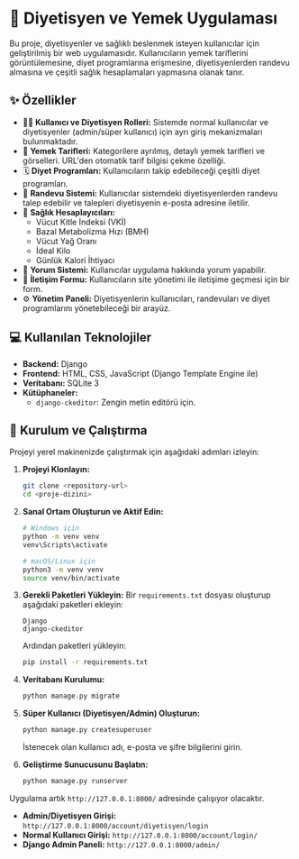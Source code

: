 # 🍲 Diyetisyen ve Yemek Uygulaması

Bu proje, diyetisyenler ve sağlıklı beslenmek isteyen kullanıcılar için geliştirilmiş bir web uygulamasıdır. Kullanıcıların yemek tariflerini görüntülemesine, diyet programlarına erişmesine, diyetisyenlerden randevu almasına ve çeşitli sağlık hesaplamaları yapmasına olanak tanır.

## ✨ Özellikler

-   🧑‍⚕️ **Kullanıcı ve Diyetisyen Rolleri:** Sistemde normal kullanıcılar ve diyetisyenler (admin/süper kullanıcı) için ayrı giriş mekanizmaları bulunmaktadır.
-   🥗 **Yemek Tarifleri:** Kategorilere ayrılmış, detaylı yemek tarifleri ve görselleri. URL'den otomatik tarif bilgisi çekme özelliği.
-   🗓️ **Diyet Programları:** Kullanıcıların takip edebileceği çeşitli diyet programları.
-   📅 **Randevu Sistemi:** Kullanıcılar sistemdeki diyetisyenlerden randevu talep edebilir ve talepleri diyetisyenin e-posta adresine iletilir.
-   🧮 **Sağlık Hesaplayıcıları:**
    -   Vücut Kitle İndeksi (VKİ)
    -   Bazal Metabolizma Hızı (BMH)
    -   Vücut Yağ Oranı
    -   İdeal Kilo
    -   Günlük Kalori İhtiyacı
-   💬 **Yorum Sistemi:** Kullanıcılar uygulama hakkında yorum yapabilir.
-   📧 **İletişim Formu:** Kullanıcıların site yönetimi ile iletişime geçmesi için bir form.
-   ⚙️ **Yönetim Paneli:** Diyetisyenlerin kullanıcıları, randevuları ve diyet programlarını yönetebileceği bir arayüz.

## 💻 Kullanılan Teknolojiler

-   **Backend:** Django
-   **Frontend:** HTML, CSS, JavaScript (Django Template Engine ile)
-   **Veritabanı:** SQLite 3
-   **Kütüphaneler:**
    -   `django-ckeditor`: Zengin metin editörü için.

## 🚀 Kurulum ve Çalıştırma

Projeyi yerel makinenizde çalıştırmak için aşağıdaki adımları izleyin:

1.  **Projeyi Klonlayın:**
    ```bash
    git clone <repository-url>
    cd <proje-dizini>
    ```

2.  **Sanal Ortam Oluşturun ve Aktif Edin:**
    ```bash
    # Windows için
    python -m venv venv
    venv\Scripts\activate

    # macOS/Linux için
    python3 -m venv venv
    source venv/bin/activate
    ```

3.  **Gerekli Paketleri Yükleyin:**
    Bir `requirements.txt` dosyası oluşturup aşağıdaki paketleri ekleyin:
    ```
    Django
    django-ckeditor
    ```
    Ardından paketleri yükleyin:
    ```bash
    pip install -r requirements.txt
    ```

4.  **Veritabanı Kurulumu:**
    ```bash
    python manage.py migrate
    ```

5.  **Süper Kullanıcı (Diyetisyen/Admin) Oluşturun:**
    ```bash
    python manage.py createsuperuser
    ```
    İstenecek olan kullanıcı adı, e-posta ve şifre bilgilerini girin.

6.  **Geliştirme Sunucusunu Başlatın:**
    ```bash
    python manage.py runserver
    ```

Uygulama artık `http://127.0.0.1:8000/` adresinde çalışıyor olacaktır.
-   **Admin/Diyetisyen Girişi:** `http://127.0.0.1:8000/account/diyetisyen/login`
-   **Normal Kullanıcı Girişi:** `http://127.0.0.1:8000/account/login/`
-   **Django Admin Paneli:** `http://127.0.0.1:8000/admin/` 
